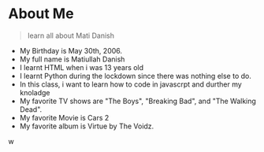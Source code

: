 # About Me
> learn all about Mati Danish



- My Birthday is May 30th, 2006.
- My full name is Matiullah Danish
- I learnt HTML when i was 13 years old
- I learnt Python during the lockdown since there was nothing else to do.
- In this class, i want to learn how to code in javascrpt and durther my knoladge 
- My favorite TV shows are "The Boys", "Breaking Bad", and "The Walking Dead".
- My favorite Movie is Cars 2
- My favorite album is Virtue by The Voidz. 

w